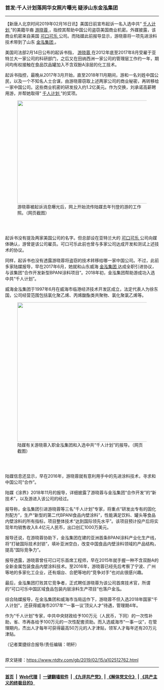### 首发:千人计划落网华女照片曝光 疑涉山东金泓集团
------------------------

<div class="post_content">
 <p>
  【新唐人北京时间2019年02月16日讯】美国日前宣布起诉一名入选中共“
  <a href="https://www.ntdtv.com/gb/千人计划.htm">
   千人计划
  </a>
  ”的美籍华裔
  <a href="https://www.ntdtv.com/gb/游晓蓉.htm">
   游晓蓉
  </a>
  ，指控其帮助中国公司盗窃美国商业机密。外媒披露，该商业机密来自美国
  <a href="https://www.ntdtv.com/gb/可口可乐.htm">
   可口可乐
  </a>
  公司。而陆媒此前报导显示，游晓蓉将一项先进涂料技术带到了山东
  <a href="https://www.ntdtv.com/gb/金泓集团.htm">
   金泓集团
  </a>
  。
 </p>
 <p>
  美国司法部2月14日公布的起诉书指，
  <a href="https://www.ntdtv.com/gb/游晓蓉.htm">
   游晓蓉
  </a>
  在2012年底至2017年8月受雇于亚特兰大一家公司的科研部门，之后又在田纳西洲一家公司的管理层工作约一年，期间均有权接触在食品饮品罐加入不含双酚A涂层的化工技术。
 </p>
 <p>
  起诉书指控，最晚从2017年3月开始，直至2018年11月期间，游和一名刘姓中国公民，以及一个不知名人士合谋，由游晓蓉窃取上述两家公司的商业秘密，再转移给一家中国公司。这些商业机密的研发投入约1.2亿美元。作为交换，刘承诺高薪聘用游，并帮她取得“
  <a href="https://www.ntdtv.com/gb/千人计划.htm">
   千人计划
  </a>
  ”的奖项。
 </p>
 <figure class="wp-caption aligncenter" id="attachment_102512772" style="max-width: 600px">
  <img alt="" class="size-medium wp-image-102512772" height="338" src="https://www.ntdtv.com/assets/uploads/2019/02/6199994b60d6abfddbf93180c79dcdd2-600x338.jpg" width="600">
   <br/><figcaption class="wp-caption-text">
    游晓蓉被起诉消息曝光后，网上开始流传陆媒去年刊登的游的工作照。（网页截图）
   </figcaption><br/>
  </img>
 </figure><br/>
 <p>
  起诉书没有提及两家美国公司的名字。但总部设在亚特兰大的
  <a href="https://www.ntdtv.com/gb/可口可乐.htm">
   可口可乐
  </a>
  公司向媒体确认，游曾是该公司雇员。可口可乐此前也曾与多家公司达成开发和测试上述技术的协议。
 </p>
 <p>
  同样，起诉书也没有透露游晓蓉将盗窃的技术转移给哪一家中国公司。不过，此前多家陆媒报导，早在2017年6月，她就和山东威海
  <a href="https://www.ntdtv.com/gb/金泓集团.htm">
   金泓集团
  </a>
  达成全职引进协议，与该集团“合作开发新型BPANI涂料项目”。2018年初，金泓集团帮助游成功入选中共“千人计划”。
 </p>
 <p>
  威海金泓集团于1997年6月在威海市临港经济技术开发区成立，法定代表人为徐东国，公司经营范围包括氯化聚乙烯、丙烯酸酯类共聚物、氯化聚氯乙烯等。
 </p>
 <figure class="wp-caption aligncenter" id="attachment_102512766" style="max-width: 600px">
  <img alt="" class="size-medium wp-image-102512766" height="457" src="https://www.ntdtv.com/assets/uploads/2019/02/d026f5689ca732f246fc7f2debc614a6-600x457.jpg" width="600"/>
  <br/><figcaption class="wp-caption-text">
   陆媒有关游晓蓉入职金泓集团和入选中共“千人计划”的报导。（网页截图）
  </figcaption><br/>
 </figure><br/>
 <p>
  陆媒信息还显示，早在2016年，游晓蓉就有意利用手中的先进涂料技术，寻求和中国公司“合作”。
 </p>
 <p>
  陆媒《涂界》2018年11月的报导，详细披露了游晓蓉与金泓集团“合作开发”的“新技术”，以及游进入该公司的经过。
 </p>
 <p>
  报导称，金泓集团引进游晓蓉等三名“千人计划”专家，将重点“研发出专有的固化剂配方”，生产“新型的第二代BPANI食品内壁涂料”，性能满足饮料、罐头等食品内壁涂料的所有指标，项目整体技术“达到国际领先水平”。该项目预计投产后将实现年均销售收入8.4亿元人民币，出口创汇1000万美元。
 </p>
 <p>
  报导还说，在游晓蓉协助下，金泓集团在建的亚洲首条BPANI涂料产业化生产线，将“打破国际技术封锁”，填补亚洲空白，改变中国食品内壁涂料领域的产品结构，提高“国际竞争力”。
 </p>
 <p>
  报导透露，游晓蓉曾任可口可乐首席工程师，早在2015年就手握一种不含双酚A的全新金属包装食品内壁涂料技术。至2016年，游晓蓉已经先后考察了宁波、广州等地的多家化工企业，还有烟台、合肥等地的“竞争对手”也对此很感兴趣。
 </p>
 <p>
  最后，金泓集团打败其它竞争者，正式聘任游晓蓉为该公司首席技术官，所谓的“可口可乐中国区域食品包装内层涂料生产项目”也落户金泓。
 </p>
 <p>
  综合陆媒报导，在金泓集团和威海市当局运作下，游晓蓉不但入选2018年国家“千人计划”，还获得威海市2017年“‘一事一议’顶尖人才”待遇，管理期4年。
 </p>
 <p>
  作为“千人计划”专家，中共中央财政给予100万元（人民币，下同）的一次性补助，省、市再各给予100万元的一次性配套资助。而入选威海市“一事一议”，在管理期内，杰出人才每年可获得最高50万元的人才津贴，领军人才每年还有20万元津贴。
 </p>
 <p>
  （记者栗捷综合报导/责任编辑：明轩）
 </p>
 <div class="single_ad">
 </div>
</div>

<br/>原文链接：https://www.ntdtv.com/gb/2019/02/15/a102512762.html


------------------------
#### [首页](https://github.com/gfw-breaker/banned-news/blob/master/README.md) &nbsp;|&nbsp; [Web代理](https://github.com/labour-camp/helloworld) &nbsp;|&nbsp; [一键翻墙软件](https://github.com/gfw-breaker/nogfw/blob/master/README.md) &nbsp;| [《九评共产党》](https://github.com/gfw-breaker/9ping.md/blob/master/README.md#九评之一评共产党是什么) | [《解体党文化》](https://github.com/gfw-breaker/jtdwh.md/blob/master/README.md) | [《共产主义的终极目的》](https://github.com/gfw-breaker/gczydzjmd.md/blob/master/README.md)

